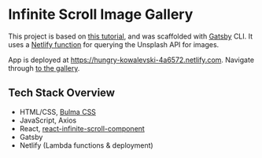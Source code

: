 # Infinite Scroll Image Gallery

This project is based on [this tutorial](https://scotch.io/tutorials/build-an-infinite-scroll-image-gallery-with-gatsby-and-netlify-functions#toc-create-the-netlify-function), and was scaffolded with [Gatsby](https://www.gatsbyjs.org/) CLI. 
It uses a [Netlify function](https://functions.netlify.com/) for querying the Unsplash API for images.

App is deployed at https://hungry-kowalevski-4a6572.netlify.com. Navigate through [to the gallery](https://hungry-kowalevski-4a6572.netlify.com/gallery/).

## Tech Stack Overview

- HTML/CSS, [Bulma CSS](https://bulma.io/)
- JavaScript, Axios
- React, [react-infinite-scroll-component](https://www.npmjs.com/package/react-infinite-scroll-component)
- Gatsby
- Netlify (Lambda functions & deployment)
